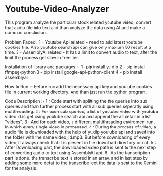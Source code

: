 # Youtube-Video-Analyzer
This program analyze the particular stock related youtube video, convert that audio file into text and than analyze the data using AI and make a common conclusion.

Problem Faced : 
1 - Youtube Api related - need to add latest youtube cookies file. Also youtube search api can give only maxium 50 result at a time.
2 - AssemblyAi related - It has a limit to convert audio to text, after the limit the process get slow in free tier.

Installation of library and packages :-
1 -pip install yt-dlp
2 - pip install ffmpeg-python
3 - pip install google-api-python-client
4 - pip install assemblyai

How to Run :-
Before run add the necessary api key and youtube cookies file in current working directory.
And than just run the python program.

Code Description :-
1 : Code start with splitting the the queries into sub queries and than further process start with all sub queries seperatly using multthreading.
2 : For each sub queries, a list of youtube video with youtube video Id is get using youtube search api and append the all detail in a list "videos".
3 : And for each video, a different multithreading enviroment run, in which every single video is processed.
4 : During the process of video, a audio file is downloaded with the help of yt_dlp youtube api and saved into the folder with the name video_id.mp3. But before downloading of every video, it always check that 
    it is present in the download directory or not.
5 : After Downloading part, the downloaded video path is sent to the next step of converting audio to text using AssemblyAI api.
6 : As the transcription part is done, the transcribe text is stored in an array, and in last step by adding some more detail to the transcribe text the data is sent to the Gemini for the analysis.

